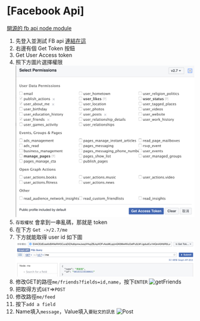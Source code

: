 # [Facebook Api]

[ 開源的 fb api node module](https://www.npmjs.com/package/fb)

1. 先登入並測試 FB api [連結在這](https://developers.facebook.com/tools/explorer/145634995501895/?method=GET&path=me%2Ffriends&version=v2.7)
2. 右邊有個 Get Token 按鈕
3. Get User Access token
4. 照下方圖片選擇權限
![getToken](https://github.com/FuYaoDe/hellojs-gitbook/blob/master/facebookApi/img/token.png?raw=true)
5. `存取權杖` 會拿到一串亂碼，那就是 token
6. 在下方 `Get ->/2.7/me`
7. 下方就能取得 user id 如下圖
![getId](https://github.com/FuYaoDe/hellojs-gitbook/blob/master/facebookApi/img/id.png?raw=true)
8. 修改GET的路徑`me/friends?fields=id,name`，按下```ENTER```
![getFriends](https://github.com/zzpengg/hellojs-gitbook/blob/master/facebookApi/img/friends.png?raw=true)
9. 把取得方式`GET`=>`POST`
10. 修改路徑`me/feed`
11. 按下`add a field`
12. Name填入`message`，Value填入`要貼文的訊息`
![Post](https://github.com/zzpengg/hellojs-gitbook/blob/master/facebookApi/img/post.png?raw=true)

